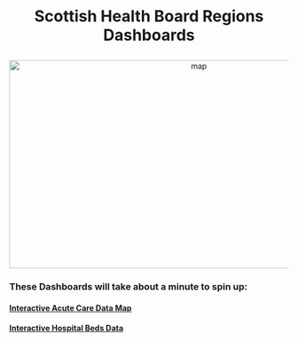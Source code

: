 # <p style="text-align:center">Scottish Health Board Regions Dashboards</p>

<p align="center">
<img width="668" height="375" alt="map" src="https://github.com/user-attachments/assets/a979a986-43e9-44b2-bfd5-2a4ee8dfb67d" />
</p>

### These Dashboards will take about a minute to spin up:
#### [Interactive Acute Care Data Map](https://health-map.onrender.com/)
#### [Interactive Hospital Beds Data](https://health-dash-hosp-beds.onrender.com/)
